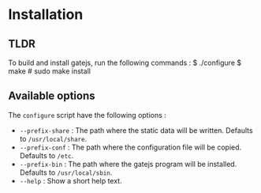 Installation
============

TLDR
----
To build and install gatejs, run the following commands :
    $ ./configure
    $ make
    # sudo make install

Available options
-----------------
The `configure` script have the following options :
* `--prefix-share` : The path where the static data will be written. Defaults to
  `/usr/local/share`.
* `--prefix-conf` : The path where the configuration file will be copied.
  Defaults to `/etc`.
* `--prefix-bin` : The path where the gatejs program will be installed. Defaults
  to `/usr/local/sbin`.
* `--help` : Show a short help text.

